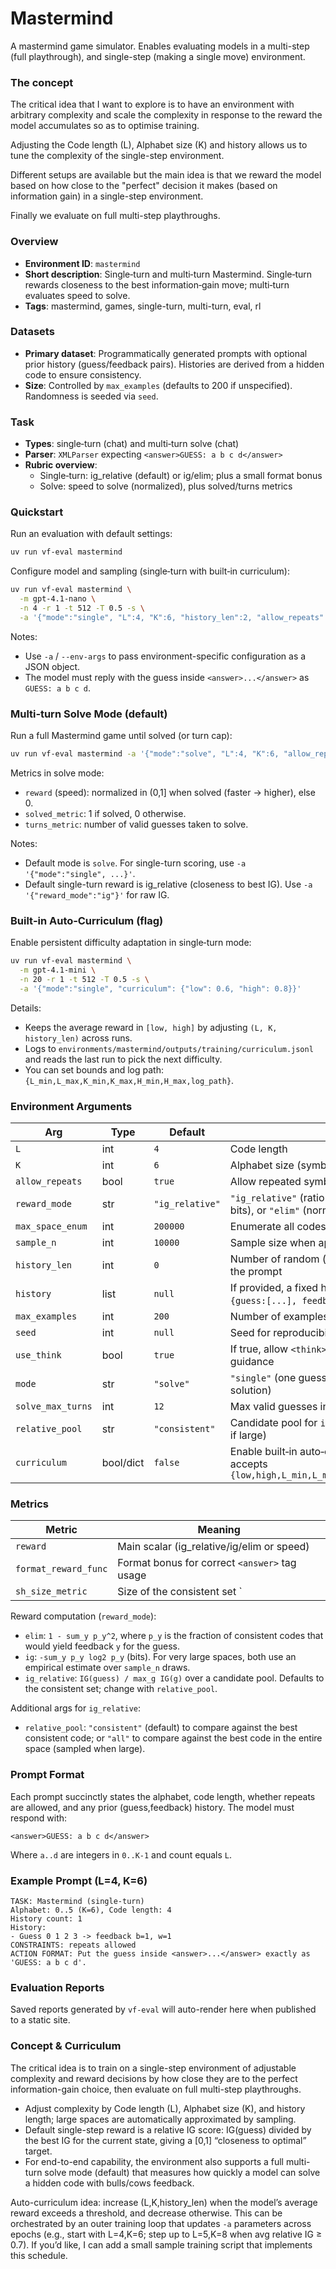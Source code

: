 # Mastermind

A mastermind game simulator. Enables evaluating models in a multi-step (full playthrough), and single-step (making a single move) environment. 

### The concept

The critical idea that I want to explore is to have an environment with arbitrary complexity and scale the complexity in response to the reward the model accumulates so as to optimise training.

Adjusting the Code length (L), Alphabet size (K) and history allows us to tune the complexity of the single-step environment. 

Different setups are available but the main idea is that we reward the model based on how close to the "perfect" decision it makes (based on information gain) in a single-step environment.

Finally we evaluate on full multi-step playthroughs. 


 
### Overview
- **Environment ID**: `mastermind`
- **Short description**: Single‑turn and multi‑turn Mastermind. Single‑turn rewards closeness to the best information‑gain move; multi‑turn evaluates speed to solve.
- **Tags**: mastermind, games, single-turn, multi-turn, eval, rl

### Datasets
- **Primary dataset**: Programmatically generated prompts with optional prior history (guess/feedback pairs). Histories are derived from a hidden code to ensure consistency.
- **Size**: Controlled by `max_examples` (defaults to 200 if unspecified). Randomness is seeded via `seed`.

### Task
- **Types**: single‑turn (chat) and multi‑turn solve (chat)
- **Parser**: `XMLParser` expecting `<answer>GUESS: a b c d</answer>`
- **Rubric overview**:
  - Single‑turn: ig_relative (default) or ig/elim; plus a small format bonus
  - Solve: speed to solve (normalized), plus solved/turns metrics

### Quickstart
Run an evaluation with default settings:

```bash
uv run vf-eval mastermind
```

Configure model and sampling (single‑turn with built‑in curriculum):

```bash
uv run vf-eval mastermind \
  -m gpt-4.1-nano \
  -n 4 -r 1 -t 512 -T 0.5 -s \
  -a '{"mode":"single", "L":4, "K":6, "history_len":2, "allow_repeats":true, "seed":99, "curriculum": false}'
```

Notes:
- Use `-a` / `--env-args` to pass environment-specific configuration as a JSON object.
- The model must reply with the guess inside `<answer>...</answer>` as `GUESS: a b c d`.

### Multi‑turn Solve Mode (default)
Run a full Mastermind game until solved (or turn cap):

```bash
uv run vf-eval mastermind -a '{"mode":"solve", "L":4, "K":6, "allow_repeats":true, "solve_max_turns":12}'
```

Metrics in solve mode:
- `reward` (speed): normalized in (0,1] when solved (faster → higher), else 0.
- `solved_metric`: 1 if solved, 0 otherwise.
- `turns_metric`: number of valid guesses taken to solve.

Notes:
- Default mode is `solve`. For single-turn scoring, use `-a '{"mode":"single", ...}'`.
- Default single-turn reward is ig_relative (closeness to best IG). Use `-a '{"reward_mode":"ig"}'` for raw IG.

### Built‑in Auto‑Curriculum (flag)
Enable persistent difficulty adaptation in single‑turn mode:

```bash
uv run vf-eval mastermind \
  -m gpt-4.1-mini \
  -n 20 -r 1 -t 512 -T 0.5 -s \
  -a '{"mode":"single", "curriculum": {"low": 0.6, "high": 0.8}}'
```

Details:
- Keeps the average reward in `[low, high]` by adjusting `(L, K, history_len)` across runs.
- Logs to `environments/mastermind/outputs/training/curriculum.jsonl` and reads the last run to pick the next difficulty.
- You can set bounds and log path: `{L_min,L_max,K_min,K_max,H_min,H_max,log_path}`.

### Environment Arguments

| Arg | Type | Default | Description |
| --- | ---- | ------- | ----------- |
| `L` | int | `4` | Code length |
| `K` | int | `6` | Alphabet size (symbols `0..K-1`) |
| `allow_repeats` | bool | `true` | Allow repeated symbols in codes/guesses |
| `reward_mode` | str | `"ig_relative"` | `"ig_relative"` (ratio to best IG), `"ig"` (information gain, bits), or `"elim"` (normalized elimination) |
| `max_space_enum` | int | `200000` | Enumerate all codes if `K^L <= max_space_enum`, else sample |
| `sample_n` | int | `10000` | Sample size when approximating large code spaces |
| `history_len` | int | `0` | Number of random (guess, feedback) items to include in the prompt |
| `history` | list | `null` | If provided, a fixed history overrides `history_len` (list of `{guess:[...], feedback:[b,w]}`) |
| `max_examples` | int | `200` | Number of examples to generate |
| `seed` | int | `null` | Seed for reproducibility |
| `use_think` | bool | `true` | If true, allow `<think>...</think>` before `<answer>` in prompt guidance |
| `mode` | str | `"solve"` | `"single"` (one guess, scored) or `"solve"` (multi‑turn to solution) |
| `solve_max_turns` | int | `12` | Max valid guesses in solve mode |
| `relative_pool` | str | `"consistent"` | Candidate pool for `ig_relative`: `consistent` or `all` (sampled if large) |
| `curriculum` | bool/dict | `false` | Enable built‑in auto‑curriculum in single‑turn mode; dict accepts `{low,high,L_min,L_max,K_min,K_max,H_min,H_max,log_path}` |

### Metrics

| Metric | Meaning |
| ------ | ------- |
| `reward` | Main scalar (ig_relative/ig/elim or speed) |
| `format_reward_func` | Format bonus for correct `<answer>` tag usage |
| `sh_size_metric` | Size of the consistent set `|S_H|` (logged, weight 0) |

Reward computation (`reward_mode`):
- `elim`: `1 - sum_y p_y^2`, where `p_y` is the fraction of consistent codes that would yield feedback `y` for the guess.
- `ig`: `-sum_y p_y log2 p_y` (bits). For very large spaces, both use an empirical estimate over `sample_n` draws.
- `ig_relative`: `IG(guess) / max_g IG(g)` over a candidate pool. Defaults to the consistent set; change with `relative_pool`.

Additional args for `ig_relative`:
- `relative_pool`: `"consistent"` (default) to compare against the best consistent code; or `"all"` to compare against the best code in the entire space (sampled when large).

### Prompt Format
Each prompt succinctly states the alphabet, code length, whether repeats are allowed, and any prior (guess,feedback) history. The model must respond with:

```
<answer>GUESS: a b c d</answer>
```

Where `a..d` are integers in `0..K-1` and count equals `L`.

### Example Prompt (L=4, K=6)

```
TASK: Mastermind (single-turn)
Alphabet: 0..5 (K=6), Code length: 4
History count: 1
History:
- Guess 0 1 2 3 -> feedback b=1, w=1
CONSTRAINTS: repeats allowed
ACTION FORMAT: Put the guess inside <answer>...</answer> exactly as 'GUESS: a b c d'.
```

### Evaluation Reports
Saved reports generated by `vf-eval` will auto-render here when published to a static site.

### Concept & Curriculum
The critical idea is to train on a single-step environment of adjustable complexity and reward decisions by how close they are to the perfect information-gain choice, then evaluate on full multi-step playthroughs.

- Adjust complexity by Code length (L), Alphabet size (K), and history length; large spaces are automatically approximated by sampling.
- Default single-step reward is a relative IG score: IG(guess) divided by the best IG for the current state, giving a [0,1] “closeness to optimal” target.
- For end-to-end capability, the environment also supports a full multi-turn solve mode (default) that measures how quickly a model can solve a hidden code with bulls/cows feedback.

Auto-curriculum idea: increase (L,K,history_len) when the model’s average reward exceeds a threshold, and decrease otherwise. This can be orchestrated by an outer training loop that updates `-a` parameters across epochs (e.g., start with L=4,K=6; step up to L=5,K=8 when avg relative IG ≥ 0.7). If you’d like, I can add a small sample training script that implements this schedule.
